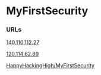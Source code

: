 # MyFirstSecurity

### URLs
[140.110.112.27](http://140.110.112.27)

[120.114.62.89](http://120.114.62.89http://120.114.62.89)

[HappyHackingHigh/MyFirstSecurity](https://github.com/HappyHackingHigh/MyFirstSecurity)
